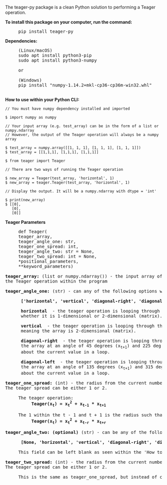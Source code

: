 The teager-py package is a clean Python solution to performing a Teager operation.

<b>To install this package on your computer, run the command:</b><br> 
<pre>
     pip install teager-py
</pre>

<b>Dependencies: </b><br>
<pre>
     (Linux/macOS)
     sudo apt install python3-pip
     sudo apt install python3-numpy
     
     or 
     
     (Windows)
     pip install "numpy‑1.14.2+mkl‑cp36‑cp36m‑win32.whl"
     
</pre>
  
 <b> How to use within your Python CLI: </b>
    
    // You must have numpy dependency installed and imported
    
    $ import numpy as numpy
    
    // Your input array (e.g. test_array) can be in the form of a list or numpy.ndarray
    // However, the output of the Teager operation will always be a numpy array
    
    $ test_array = numpy.array([[1, 1, 1], [1, 1, 1], [1, 1, 1]])
    $ test_array = [[1,1,1], [1,1,1], [1,1,1]]
    
    $ from teager import Teager
    
    // There are two ways of running the Teager operation
    
    $ new_array = Teager(test_array, 'horizontal', 1)
    $ new_array = teager.Teager(test_array, 'horizontal', 1)
    
    // Display the output. It will be a numpy.ndarray with dtype = 'int'
    
    $ print(new_array)
    $ [[0], 
       [0], 
       [0]]
       
<b>Teager Parameters</b>
<pre>
     def Teager(
     teager_array, 
     teager_angle_one: str, 
     teager_one_spread: int, 
     teager_angle_two: str = None, 
     teager_two_spread: int = None, 
     *positional_parameters, 
     **keyword_parameters)
     
<b>teager_array:</b> (list or numpy.ndarray()) - the input array of which will be manipulated by 
the Teager operation within the program

<b>teager_angle_one:</b> (str) - can any of the following options within the list:

     <b> ['horizontal', 'vertical', 'diagonal-right', 'diagonal-left'] </b>
     
     <b> horizontal </b> - the teager operation is looping through a row of the array, 
      whether it is 1-dimensional or 2-dimensional (matrix).
      
     <b> vertical </b> - the teager operation is looping through the columns of the array,
      meaning the array is 2-dimensional (matrix).
      
     <b> diagonal-right </b> - the teager operation is looping through both the columns and rows of 
      the array at an angle of 45 degrees (x<sub>t+1</sub>) and 225 degrees (x<sub>t-1</sub>) 
      about the current value in a loop.
     
     <b> diagonal-left </b> - the teager operation is looping through both the columns and rows of
      the array at an angle of 135 degrees (x<sub>t+1</sub>) and 315 degrees (x<sub>t-1</sub>) 
      about the current value in a loop.
     
<b>teager_one_spread:</b> (int) - the radius from the current number in a loop. 
The teager spread can be either 1 or 2. 

     The teager operation: 
          <b>Teager(x<sub>t</sub>) = x<sub>t</sub><sup>2</sup> + x<sub>t-1</sub> * x<sub>t+1</sub></b>
     
     The 1 within the t - 1 and t + 1 is the radius such that <em>(with r being the radius)</em>:
          <b>Teager(x<sub>t</sub>) = x<sub>t</sub><sup>2</sup> + x<sub>t-r</sub> * x<sub>t+r</sub></b>

<b>teager_angle_two: (optional)</b> (str) - can be any of the following options within the list:

     <b> [None, 'horizontal', 'vertical', 'diagonal-right', 'diagonal-left'] </b>
     
     This field can be left blank as seen within the 'How to use within your Python CLI' section.
     
<b>teager_two_spread:</b> (int) - the radius from the current number in a loop. 
The teager spread can be either 1 or 2. 

     This is the same as teager_one_spread, but instead of changing the radius of teager_angle_one, it determines the radius      of teager_angle_two.

</pre>

    
